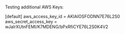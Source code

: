 Testing additional AWS Keys:

[default]
aws_access_key_id = AKIAIOSFODNN7E76L2S0
aws_secret_access_key = wJalrXUtnFEMI/K7MDENG/bPxRfiCYE76L2S0K4V2
